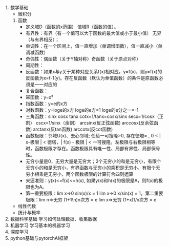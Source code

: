 1. 数学基础
   * 微积分 
    1. 函数
       * 定义域D（函数的x范围） 值域R（函数的值）。
       * 有界性：有界（有一个值可以大于函数的最大值或小于最小值） 无界（与有界相反）；
       * 单调性：在一个区间上，值一直增加（单调增函数），值一直减小（单调减函数）
       * 奇偶性：偶函数（关于Y轴对称）奇函数（关于原点对称）
       * 周期性：
       * 反函数：如果x与y关于某种对应关系f(x)相对应，y=f(x)，则y=f(x)的反函数为x=f-1(y)。存在反函数（默认为单值函数）的条件是原函数必须是一一对应的
       * 复合函数： 
       * 幂函数：y=x²
       * 指数函数：y=e的x方
       * 对数函数：y=loge的x方 loge的e方=1 loge的e分之一=-1
       * 三角函数：sinx cosx tanx cotx=1/tanx=cosx/sinx secx=1/cosx（正割） cscx=1/sinx（余割） arcsinx(反正弦函数) arccosx(反余弦函数) arctanx(反tan函数) arccotx(反cot函数)
       * 函数极限：邻域U(x)、去心邻域; 任给一可搜隆>0, 存在徳塔= , 0 < | x-极限 | < 徳塔，| f(x) - 极限 | < 一可搜隆。左极限与右极限相等时，函数极限才存在。函数极限具有唯一性、局部有界性、局部保号性。
       * 无穷小量是0，无穷大量是无穷大；2个无穷小的和是无穷小，有限个无穷小的和是无穷小，有界函数与无穷小的乘积是无穷小，有限个无穷小相乘是无穷小，两个函数极限的计算符合四则运算
       * 夹逼准则：y(x)<=f(x)<=h(x), 如果y(x)和h(x)的极限是A，则f(x)的极限也为A。
       * 第一重要极限：lim x=>0 sin(x)/x = 1 lim x=>0 x/sin(x) = 1。第二重要极限：lim n=>无穷 (1+1\n)n次方 = e  lim x=>无穷 (1+x)1/x次方 = e
   * 线性代数
   * 统计与概率
2. 数据科学基础
   学习如何处理数据、收集数据
3. 机器学习
   学习基本的机器学习
4. 深度学习
5. python基础与pytorchAI框架
